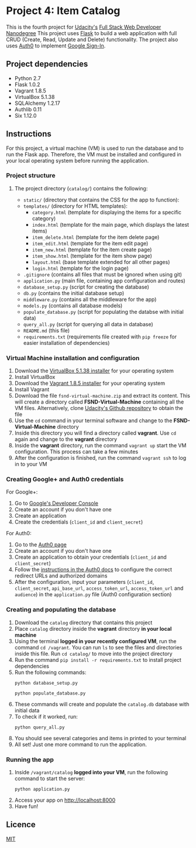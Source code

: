 # Project 4: Item Catalog

This is the fourth project for [Udacity's](https://www.udacity.com/) [Full Stack Web Developer Nanodegree](https://www.udacity.com/course/full-stack-web-developer-nanodegree--nd004)
This project uses [Flask](https://flask.palletsprojects.com/en/1.1.x/) to build a web application with full CRUD (Create, Read, Update and Delete) functionality.
The project also uses [Auth0](https://auth0.com/) to implement [Google Sign-In](https://developers.google.com/+/web/signin/).

## Project dependencies

* Python 2.7
* Flask 1.0.2
* Vagrant 1.8.5
* VirtualBox 5.1.38
* SQLAlchemy 1.2.17
* Authlib 0.11
* Six 1.12.0

## Instructions

For this project, a virtual machine (VM) is used to run the database and to run the Flask app.
Therefore, the VM must be installed and configured in your local operating system before running the application.

### Project structure

1. The project directory (`catalog/`) contains the following:

    * `static/` (directory that contains the CSS for the app to function):
    * `templates/` (directory for HTML templates):
        * `category.html` (template for displaying the items for a specific category)
        * `index.html` (template for the main page, which displays the latest items)
        * `item_delete.html` (template for the item delete page)
        * `item_edit.html` (template for the item edit page)
        * `item_new.html` (template for the item create page)
        * `item_show.html` (template for the item show page)
        * `layout.html` (base template extended for all other pages)
        * `login.html` (template for the login page)
    * `.gitignore` (contains all files that must be ignored when using git)
    * `application.py` (main file, containing app configuration and routes)
    * `database_setup.py` (script for creating the database)
    * `db.py` (contains the initial database setup)
    * `middleware.py` (contains all the middleware for the app)
    * `models.py` (contains all database models)
    * `populate_database.py` (script for populating the databse with initial data)
    * `query_all.py` (script for querying all data in database)
    * `README.md` (this file)
    * `requirements.txt` (requirements file created with `pip freeze` for easier installation of dependencies)

### Virtual Machine installation and configuration

1. Download the [VirtualBox 5.1.38 installer](https://www.virtualbox.org/wiki/Download_Old_Builds_5_1) for your operating system
1. Install VirtualBox
1. Download the [Vagrant 1.8.5 installer](https://releases.hashicorp.com/vagrant/1.8.5/) for your operating system
1. Install Vagrant
1. Download the file `fsnd-virtual-machine.zip` and extract its content. This will create a directory called **FSND-Virtual-Machine** containing all the VM files. Alternatively, clone [Udacity's Github repository](https://github.com/udacity/fullstack-nanodegree-vm) to obtain the file
1. Use the `cd` command in your terminal software and change to the **FSND-Virtual-Machine** directory
1. Inside this directory you will find a directory called **vagrant**. Use `cd` again and change to the **vagrant** directory
1. Inside the **vagrant** directory, run the command `vagrant up` start the VM configuration. This process can take a few minutes
1. After the configuration is finished, run the command `vagrant ssh` to log in to your VM

### Creating Google+ and Auth0 credentials

For Google+:
1. Go to [Google's Developer Console](https://console.developers.google.com)
1. Create an account if you don't have one
1. Create an application
1. Create the credentials (`client_id` and `client_secret`)

For Auth0:
1. Go to the [Auth0 page](https://auth0.com/)
1. Create an account if you don't have one
1. Create an application to obtain your credentials (`client_id` and `client_secret`)
1. Follow the [instructions in the Auth0 docs](https://auth0.com/docs/connections/social/google#access-google-s-api-) to configure the correct redirect URLs and authorized domains
1. After the configuration, input your parameters (`client_id`, `client_secret`, `api_base_url`, `access_token_url`, `access_token_url` and `audience`) in the `application.py` file (Auth0 configuration section)

### Creating and populating the database

1. Download the `catalog` directory that contains this project
1. Place `catalog` directory inside the **vagrant** directory **in your local machine**
1. Using the terminal **logged in your recently configured VM**, run the command `cd /vagrant`. You can run `ls` to see the files and directories inside this file. Run `cd catalog/` to move into the project directory
1. Run the command `pip install -r requirements.txt` to install project dependencies
1. Run the following commands:
    ```
    python database_setup.py
    ```
    ```
    python populate_database.py
    ```
1. These commands will create and populate the `catalog.db` database with initial data
1. To check if it worked, run:
    ```
    python query_all.py
    ```
1. You should see several categories and items in printed to your terminal
1. All set! Just one more command to run the application.

### Running the app

1. Inside `/vagrant/catalog` **logged into your VM**, run the following command to start the server:
    ```
    python application.py
    ```
1. Access your app on [http://localhost:8000](http://localhost:8000)
1. Have fun!

## Licence

[MIT](https://opensource.org/licenses/MIT)
